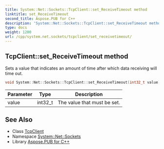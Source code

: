 ```yaml
---
title: System::Net::Sockets::TcpClient::set_ReceiveTimeout method
linktitle: set_ReceiveTimeout
second_title: Aspose.PUB for C++
description: 'System::Net::Sockets::TcpClient::set_ReceiveTimeout method. Sets a value that indicates an amount of time after which data receiving will time out in C++.'
type: docs
weight: 1200
url: /cpp/system.net.sockets/tcpclient/set_receivetimeout/
---
```

## TcpClient::set_ReceiveTimeout method


Sets a value that indicates an amount of time after which data receiving will time out.

```cpp
void System::Net::Sockets::TcpClient::set_ReceiveTimeout(int32_t value)
```


| Parameter | Type | Description |
| --- | --- | --- |
| value | int32_t | The value that must be set. |

## See Also

* Class [TcpClient](../)
* Namespace [System::Net::Sockets](../../)
* Library [Aspose.PUB for C++](../../../)
